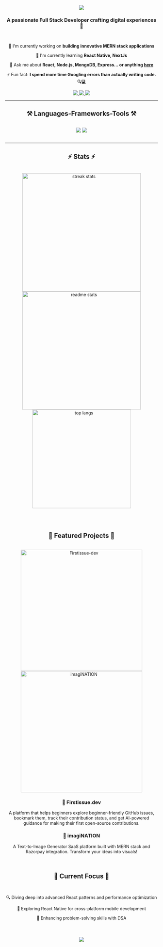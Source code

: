 <h1 align="center">
  <img src="https://readme-typing-svg.herokuapp.com/?font=Righteous&size=35&center=true&vCenter=true&width=500&height=70&duration=4000&lines=Hi+There!+👋;+I'm+Anmol+Sah!;" />
</h1>

<h3 align="center">A passionate Full Stack Developer crafting digital experiences 🚀</h3>

<br/>

<div align="center">
 
 🔭 I'm currently working on **building innovative MERN stack applications**
 
 🌱 I'm currently learning **React Native, NextJs**

 💬 Ask me about **React, Node.js, MongoDB, Express... or anything [here](https://github.com/anmolsah/anmolsah/issues)**

 ⚡ Fun fact: **I spend more time Googling errors than actually writing code. 🔍💻**
 
 </div>
 
<div align="center"> 
  <a href="mailto:annifind010@gmail.com">
    <img src="https://img.shields.io/badge/Gmail-333333?style=for-the-badge&logo=gmail&logoColor=red" />
  </a>
  <a href="https://www.linkedin.com/in/anmol-sah-551083238/" target="_blank">
    <img src="https://img.shields.io/badge/LinkedIn-0077B5?style=for-the-badge&logo=linkedin&logoColor=white" target="_blank" />
  </a>
  <a href="https://retro-ra.vercel.app/" target="_blank">
     <img src="https://img.shields.io/badge/Portfolio-FF5722?style=for-the-badge&logo=todoist&logoColor=white" target="_blank" /> 
  </a>
</div>

 <hr/>
 
<h2 align="center">⚒️ Languages-Frameworks-Tools ⚒️</h2>
<br/>
<div align="center">
    <img src="https://skillicons.dev/icons?i=react,bootstrap,mui,html,css,vscode,github,tailwind,git" />
    <img src="https://skillicons.dev/icons?i=nodejs,javascript,express,firebase,mongodb,nextjs,supabase" /><br>
</div>

<br/>
<hr/>

<h2 align="center">⚡ Stats ⚡</h2>
<br>
<div align=center>
  <img width=390 src="https://streak-stats.demolab.com/?user=anmolsah&count_private=true&theme=react&border_radius=10" alt="streak stats"/>
  <img width=390 src="https://github-readme-stats-salesp07.vercel.app/api?username=anmolsah&count_private=true&show_icons=true&theme=react&rank_icon=github&border_radius=10" alt="readme stats" />
  <br/>
  <img width=325 align="center" src="https://github-readme-stats-salesp07.vercel.app/api/top-langs/?username=anmolsah&hide=HTML&langs_count=8&layout=compact&theme=react&border_radius=10&size_weight=0.5&count_weight=0.5&exclude_repo=github-readme-stats" alt="top langs" />
</div>

<br/><br/>

<h2 align="center">🚀 Featured Projects 🚀</h2>
<br/>

<div align="center">
  <a href="https://www.firstissue.dev/" target="_blank">
    <img src="https://github.com/user-attachments/assets/20106dd9-05eb-4754-86c1-cddab86aebb7" width="400" alt="Firstissue-dev"  target="_blank" />
  </a>
  <a href="https://imagination-xgvo.vercel.app/" target="_blank">
    <img src="https://github.com/user-attachments/assets/4cc6f37d-75c5-4a47-a3e5-1abecf9704de" width="400" alt="imagiNATION"/>
  </a>
  <br/>

  <h3>🌱 Firstissue.dev</h3>
  <p>A platform that helps beginners explore beginner-friendly GitHub issues, bookmark them, track their contribution status, and get AI-powered guidance for making their first open-source contributions.</p>
  
  <h3>🎨 imagiNATION</h3>
  <p>A Text-to-Image Generator SaaS platform built with MERN stack and Razorpay integration. Transform your ideas into visuals!</p>
</div>

<br/>

<h2 align="center">🎯 Current Focus 🎯</h2>
<br/>

<div align="center">
  <p>🔍 Diving deep into advanced React patterns and performance optimization</p>
  <p>📱 Exploring React Native for cross-platform mobile development</p>
  <p>🧠 Enhancing problem-solving skills with DSA</p>
<!--   <p>☁️ Learning cloud technologies (AWS)</p> -->
</div>

<br/>

<h3 align="center">
    <img src="https://readme-typing-svg.herokuapp.com/?font=Righteous&size=25&center=true&vCenter=true&width=500&height=70&duration=4000&lines=Thanks+for+visiting!+✌️;+Shoot+me+a+message+on+LinkedIn!;I'm+always+down+to+collab+:)">
</h3>
<br/>


<!--
**anmolsah/anmolsah** is a ✨ _special_ ✨ repository because its `README.md` (this file) appears on your GitHub profile.

Here are some ideas to get you started:

- 🔭 I’m currently working on ...
- 🌱 I’m currently learning ...
- 👯 I’m looking to collaborate on ...
- 🤔 I’m looking for help with ...
- 💬 Ask me about ...
- 📫 How to reach me: ...
- 😄 Pronouns: ...
- ⚡ Fun fact: ...
-->
